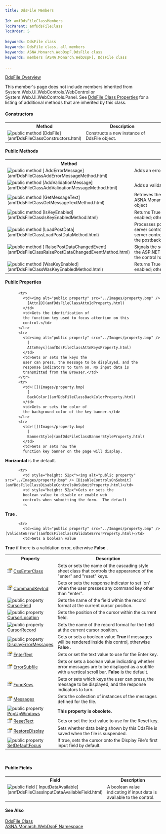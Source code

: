 ```yaml
---
title: DdsFile Members

Id: amfDdsFileClassMembers
TocParent: amfDdsFileClass
TocOrder: 5

keywords: DdsFile class
keywords: DdsFile class, all members
keywords: ASNA.Monarch.WebDspF.DdsFile class
keywords: members [ASNA.Monarch.WebDspF], DdsFile class

---
```


[DdsFile Overview](amfDdsFileClass.html)

This member's page does not include members inherited from System.Web.UI.WebControls.WebControl or System.Web.UI.WebControls.Panel. See [DdsFile Class Properties](amfDdsFileClassPropertiesMain.html) for a listing of additional methods that are inherited by this class.
<!--mine -->

#### Constructors
<table class="mytable" cellspacing="0" cellpadding="4" width="90%">
          <colgroup><col width="30%" /><col width="70%" />
          </colgroup>
          <tr><th>Method</th>
              <th>Description</th>
          </tr>
          <tr valign="top">
            <td><img alt="public method" src="../Images/Methods.bmp" />
              [DdsFile](amfDdsFileClassConstructors.html)
            </td>
            <td>Constructs a new instance
            of DdsFile object.</td>
          </tr>
</table>

#### Public Methods
<table class="mytable" cellspacing="0" cellpadding="4" width="90%">
          <colgroup>
          <col width="30%" />
          <col width="70%" />
          </colgroup>
          <tr><th>Method</th>
          <th>Description</th>
          </tr>
          <tr valign="top">
            <td><img alt="public method" src="../Images/Methods.bmp" />
              [
              AddErrorMessage](amfDdsFileClassAddErrorMessageMethod.html)
            </td>
            <td>Adds an error message to
            the control.</td>
          </tr>
          <tr>
            <td><img alt="public method" src="../Images/Methods.bmp" /> [AddValidationMessage](amfDdsFileClassAddValidationMessageMethod.html)</td>
            <td>Adds a validation message
            to the control.</td>
          </tr>
          <tr>
            <td><img alt="public method" src="../Images/Methods.bmp" /> [GetMessageText](amfDdsFileClassGetMessageTextMethod.html)</td>
            <td>Retrieves the message text
            from the ASNA.Monarch.WebDspF.ErrorMessageInfo
            object</td>
          </tr>
          <tr>
            <td><img alt="public method" src="../Images/Methods.bmp" /> [IsKeyEnabled](amfDdsFileClassIsKeyEnabledMethod.html)</td>
            <td>Returns True if the aidkey
            indicated is enabled; otherwise False.</td>
          </tr>
          <tr>
            <td><img alt="public method" src="../Images/Methods.bmp" border="0" /> [LoadPostData](amfDdsFileClassLoadPostDataMethod.html)</td>
            <td>Processes post back data
            for an ASP.NET server control and returns 
 **True**  if the server control's state
            changed as a result of the postback; otherwise 
 **False** .</td>
          </tr>
          <tr valign="top">
            <td><img class="hcp4" alt="public method" src="../Images/Methods.bmp" style="WIDTH:16px; HEIGHT:16px" width="16" border="0" />
              [
              RaisePostDataChangedEvent](amfDdsFileClassRaisePostDataChangedEventMethod.html)
            </td>
            <td>Signals the server control
            object to notify the ASP.NET application that the state
            of the control has changed.</td>
          </tr>
          <tr>
            <td><img alt="public method" src="../Images/Methods.bmp" /> [WasKeyEnabled](amfDdsFileClassWasKeyEnabledMethod.html)</td>
            <td>Returns True if the aidkey
            indicated was enabled; otherwise False.</td>
          </tr>
</table>

<!-- start public properties table -->	

#### Public Properties
<table class="mytable" cellspacing="0" cellpadding="4" width="90%">
          <colgroup>
            <col width="30%" />
            <col width="70%" />
          </colgroup>
          <tr>
            <th>Property</th>
            <th>Description</th>
          </tr>

          <tr>
            <td><img alt="public property" src="../Images/property.bmp" />
              [AttnID](amfDdsFileClassAttnIdProperty.html)
            </td>
            <td>Gets the identification of
            the function key used to focus attention on this
            control.</td>
          </tr>
          <tr>
            <td><img alt="public property" src="../Images/property.bmp" />
              [
              AttnKeys](amfDdsFileClassAttnKeysProperty.html)
            </td>
            <td>Gets or sets the keys the
            user can press, the message to be displayed, and the
            response indicators to turn on. No input data is
            transmitted from the Browser.</td>
          </tr>
          <tr>
            <td>![](Images/property.bmp)
              [
              BackColor](amfDdsFileClassBackColorProperty.html)
            </td>
            <td>Gets or sets the color of
            the background color of the key banner.</td>
          </tr>
          <tr>
            <td>![](Images/property.bmp)
              [
              BannerStyle](amfDdsFileClassBannerStyleProperty.html)
            </td>
            <td>Gets or sets how the
            function key banner on the page will display. 
 **Horizontal**  is the default.</td>
          </tr>
          <tr>
            <td>![](Images/property.bmp)
              [
              CssEnterClass](amfDdsFileClassCssEnterClassProperty.html)
            </td>
            <td>Gets or sets the name of
            the cascading style sheet class that controls the
            appearance of the "enter" and "reset" keys.</td>
          </tr>
          <tr>
            <td>![](Images/property.bmp)
              [
              CommandKeyInd](amfDdsFileClassCommandKeyIndProperty.html)
            </td>
            <td>Gets or sets the response
            indicator to set 'on' when the user presses any command
            key other than "enter".</td>
          </tr>
          <tr>
            <td><img alt="public property" src="../Images/property.bmp" />
              [
              CursorField](amfDdsFileClassCursorFieldProperty.html)
            </td>
            <td>Gets the name of the field
            within the record format at the current cursor
            position.</td>
          </tr>
          <tr>
            <td><img alt="public property" src="../Images/property.bmp" />
              [
              CursorLocation](amfDdsFileClassCursorLocationProperty.html)
            </td>
            <td>Gets the position of the
            cursor within the current field.</td>
          </tr>
          <tr>
            <td><img alt="public property" src="../Images/property.bmp" />
              [
              CursorRecord](amfDdsFileClassCursorRecordProperty.html)
            </td>
            <td>Gets the name of the record
            format for the field at the current cursor
            position.</td>
          </tr>

          <tr>
            <td style="height: 52px"><img alt="public property" src="../Images/property.bmp" /> [DisableControlsOnSubmit](amfDdsFileClassDisableControlsOnSubmitProperty.html)</td>
            <td style="height: 52px">Gets or sets the
            boolean value to disable or enable web
            controls when submitting the form.  The default
            is 
 **True** .</td>
          </tr>
          <tr>
            <td><img alt="public property" src="../Images/property.bmp" /> [DisplayErrorMessages](amfDdsFileClassDisplayErrorMessagesProperty.html)</td>
            <td>Gets or sets a boolean
            value 
 **True**  if messages will be rendered
            inside this control, otherwise 
 **False** .</td>
          </tr>
          <tr>
            <td>![](Images/property.bmp)
              [
              EnterText](amfDdsFileClassEnterTextProperty.html)
            </td>
            <td>Gets or set the text value
            to use for the Enter key.</td>
          </tr>
          <tr>
            <td>![](Images/property.bmp)
              [
              ErrorSubfile](amfDdsFileClassErrorSubfileProperty.html)
            </td>
            <td>Gets or sets a boolean
            value indicating whether error messages are to be
            displayed as a subfile with a vertical scroll bar. 
 **False**  is the default.</td>
          </tr>
          <tr>
            <td>![](Images/property.bmp)
              [
              FuncKeys](amfDdsFileClassFuncKeysProperty.html)
            </td>
            <td>Gets or sets which keys the
            user can press, the message to be displayed, and the
            response indicators to turn.</td>
          </tr>
          <tr>
            <td>![](Images/property.bmp) [Messages](amfDdsFileClassMessagesProperty.html)</td>
            <td>Gets the collection of
            instances of the messages defined for the file.</td>
          </tr>
          <tr>
            <td><img alt="public property" src="../Images/property.bmp" />
              [
              PopUpWindows](amfDdsFileClassPopUpWindowsProperty.html)
            </td>
            <td><span style="font-color:red"> **This property is obsolete.** </span></td>
          </tr>
          <tr>
            <td>![](Images/property.bmp)
              [
              ResetText](amfDdsFileClassResetTextProperty.html)
            </td>
            <td>Gets or set the text value
            to use for the Reset key.</td>
          </tr>
		  <tr>
            <td>![](Images/property.bmp)
              [
              RestoreDisplay](amfDdsFileClassRestoreDisplayProperty.html)
            </td>
            <td>Sets whether data being shown by this DdsFile is 
	  saved when the file is suspended.</td>
          </tr>
                      <tr>
            <td><img alt="public property" src="../Images/property.bmp" />
              [
              SetDefaultFocus](amfDdsFileClassSetDefaultFocusProperty.html)
            </td>
            <td>If true, sets the cursor onto the Display File's first input 
			field by default.</td>
          </tr>

          <tr>
            <td><img alt="public property" src="../Images/property.bmp" /> [ValidateError](amfDdsFileClassValidateErrorProperty.html)</td>
            <td>Gets a boolean value 
 **True**  if there is a validation
            error, otherwise 
 **False** .</td>
          </tr>
</table>

<br clear="none" />

<!--mine -->

#### Public Fields
<table class="mytable" cellspacing="0" cellpadding="4" width="90%">
          <colgroup><col width="30%" /><col width="70%" />
          </colgroup>
          <tr><th>Field</th>
            <th>Description</th>
          </tr>
          <tr valign="top">
            <td><img alt="public field" src="../Images/Field.bmp" width="16" height="16" border="0" />
              [
              InputDataAvailable](amfDdsFileClassInputDataAvailableField.html)
            </td>
            <td>A boolean value indicating
            if input data is available to the control.</td>
          </tr>
</table>

#### See Also
[DdsFile Class](amfDdsFileClass.html)
      <br clear="none" />
      [
      ASNA.Monarch.WebDspF Namespace](amfWebDspFNamespace.html)

